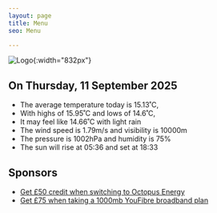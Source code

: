 ```yaml
---
layout: page
title: Menu
seo: Menu

---
```


![Logo](/images/logo.jpg){:width="832px"}

<!-- weather_marker starts -->
## On Thursday, 11 September 2025

- The average temperature today is 15.13˚C,
- With highs of 15.95˚C and lows of 14.6˚C,
- It may feel like 14.66˚C with light rain
- The wind speed is 1.79m/s and visibility is 10000m
- The pressure is 1002hPa and humidity is 75%
- The sun will rise at 05:36 and set at 18:33

<!-- weather_marker ends -->

## Sponsors

- [Get £50 credit when switching to Octopus Energy](https://bit.ly/3oD1nnS)
- [Get £75 when taking a 1000mb YouFibre broadband plan](https://aklam.io/91zWhU?)
